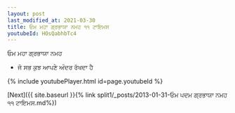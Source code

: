 ```yaml
---
layout: post
last_modified_at: 2021-03-30
title: ਓਮ ਮਹਾ ਗ੍ਰਭਾਯਾ ਨਮਹ ੧੧ ਟਾਇਮਸ
youtubeId: HOsQabhbTc4
---
```

 
 
 ਓਮ ਮਹਾ ਗ੍ਰਭਾਯਾ ਨਮਹ  
 
 -  ਜੋ ਸਭ ਕੁਝ ਆਪਣੇ ਅੰਦਰ ਰੱਖਦਾ ਹੈ 
 
  
 
  
 
 
 
 
 
 


{% include youtubePlayer.html id=page.youtubeId %}
 
[Next]({{ site.baseurl }}{% link  split1/_posts/2013-01-31-ਓਮ ਪਦਮ ਗ੍ਰਭਾਯਾ ਨਮਹ ੧੧ ਟਾਇਮਸ.md%})
 
